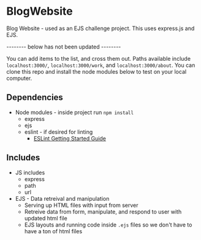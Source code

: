 # BlogWebsite

Blog Website - used as an EJS challenge project. This uses express.js and EJS.

-------- below has not been updated --------

You can add items to the list, and cross them out. Paths available include `localhost:3000/`, `localhost:3000/work`, and `localhost:3000/about`. You can clone this repo and install the node modules below to test on your local computer. 

## Dependencies

-   Node modules - inside project run `npm install`
    -   express
    -	ejs
    -   eslint - if desired for linting 
    	-   [ESLint Getting Started Guide](https://eslint.org/docs/latest/user-guide/getting-started)

## Includes

-   JS includes
    -   express
    -   path
    -   url
-   EJS - Data retreival and manipulation
    -   Serving up HTML files with input from server
    -   Retreive data from form, manipulate, and respond to user with updated html file
    -   EJS layouts and running code inside `.ejs` files so we don't have to have a ton of html files
